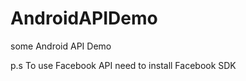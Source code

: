 AndroidAPIDemo
==============

some Android API Demo

p.s To use Facebook API need to install Facebook SDK